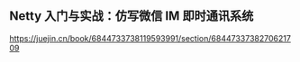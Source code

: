 

## Netty 入门与实战：仿写微信 IM 即时通讯系统

https://juejin.cn/book/6844733738119593991/section/6844733738270621709

